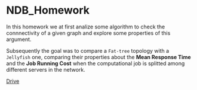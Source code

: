 # NDB_Homework

In this homework we at first analize some algorithm to check the connnectivity of a given graph and explore some properties of this argument.

Subsequently the goal was to compare a `Fat-tree` topology with a `Jellyfish` one, comparing their properties about the **Mean Response Time** and the **Job Running Cost** when the computational job is splitted among different servers in the network.

[Drive](https://drive.google.com/drive/folders/1fLdzu8An1iO_SoELZG0PEGCSF3a3hhgB)
